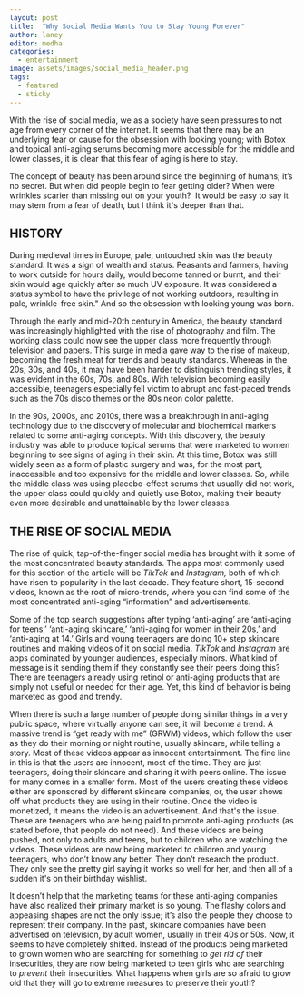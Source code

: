 ```yaml
---
layout: post
title:  "Why Social Media Wants You to Stay Young Forever"
author: laney
editor: medha
categories:
  - entertainment
image: assets/images/social_media_header.png
tags:
  - featured
  - sticky
---
```

With the rise of social media, we as a society have seen pressures to not age from every corner of the internet. It seems that there may be an underlying fear or cause for the obsession with looking young; with Botox and topical anti-aging serums becoming more accessible for the middle and lower classes, it is clear that this fear of aging is here to stay. 

The concept of beauty has been around since the beginning of humans; it’s no secret. But when did people begin to fear getting older? When were wrinkles scarier than missing out on your youth?  It would be easy to say it may stem from a fear of death, but I think it's deeper than that. 

## **HISTORY**

During medieval times in Europe, pale, untouched skin was the beauty standard. It was a sign of wealth and status. Peasants and farmers, having to work outside for hours daily, would become tanned or burnt, and their skin would age quickly after so much UV exposure. It was considered a status symbol to have the privilege of not working outdoors, resulting in pale, wrinkle-free skin." And so the obsession with looking young was born.

Through the early and mid-20th century in America, the beauty standard was increasingly highlighted with the rise of photography and film. The working class could now see the upper class more frequently through television and papers. This surge in media gave way to the rise of makeup, becoming the fresh meat for trends and beauty standards. Whereas in the 20s, 30s, and 40s, it may have been harder to distinguish trending styles, it was evident in the 60s, 70s, and 80s. With television becoming easily accessible, teenagers especially fell victim to abrupt and fast-paced trends such as the 70s disco themes or the 80s neon color palette. 

In the 90s, 2000s, and 2010s, there was a breakthrough in anti-aging technology due to the discovery of molecular and biochemical markers related to some anti-aging concepts. With this discovery, the beauty industry was able to produce topical serums that were marketed to women beginning to see signs of aging in their skin. At this time, Botox was still widely seen as a form of plastic surgery and was, for the most part, inaccessible and too expensive for the middle and lower classes. So, while the middle class was using placebo-effect serums that usually did not work, the upper class could quickly and quietly use Botox, making their beauty even more desirable and unattainable by the lower classes. 

## **THE RISE OF SOCIAL MEDIA**  

The rise of quick, tap-of-the-finger social media has brought with it some of the most concentrated beauty standards. The apps most commonly used for this section of the article will be _TikTok_ and _Instagram,_ both of which have risen to popularity in the last decade. They feature short, 15-second videos, known as the root of micro-trends, where you can find some of the most concentrated anti-aging “information” and advertisements. 

Some of the top search suggestions after typing ‘anti-aging’ are ‘anti-aging for teens,’ ‘anti-aging skincare,’ ‘anti-aging for women in their 20s,’ and ‘anti-aging at 14.’ Girls and young teenagers are doing 10+ step skincare routines and making videos of it on social media. _TikTok_ and _Instagram_ are apps dominated by younger audiences, especially minors. What kind of message is it sending them if they constantly see their peers doing this? There are teenagers already using retinol or anti-aging products that are simply not useful or needed for their age. Yet, this kind of behavior is being marketed as good and trendy. 

When there is such a large number of people doing similar things in a very public space, where virtually anyone can see, it will become a trend. A massive trend is “get ready with me” (GRWM) videos, which follow the user as they do their morning or night routine, usually skincare, while telling a story. Most of these videos appear as innocent entertainment. The fine line in this is that the users are innocent, most of the time. They are just teenagers, doing their skincare and sharing it with peers online. The issue for many comes in a smaller form. Most of the users creating these videos either are sponsored by different skincare companies, or, the user shows off what products they are using in their routine. Once the video is monetized, it means the video is an advertisement. And that's the issue. These are teenagers who are being paid to promote anti-aging products (as stated before, that people do not need). And these videos are being pushed, not only to adults and teens, but to children who are watching the videos. These videos are now being marketed to children and young teenagers, who don’t know any better. They don’t research the product. They only see the pretty girl saying it works so well for her, and then all of a sudden it's on their birthday wishlist. 

It doesn’t help that the marketing teams for these anti-aging companies have also realized their primary market is so young. The flashy colors and appeasing shapes are not the only issue; it’s also the people they choose to represent their company. In the past, skincare companies have been advertised on television, by adult women, usually in their 40s or 50s. Now, it seems to have completely shifted. Instead of the products being marketed to grown women who are searching for something to _get rid of_ their insecurities, they are now being marketed to teen girls who are searching to _prevent_ their insecurities. What happens when girls are so afraid to grow old that they will go to extreme measures to preserve their youth?